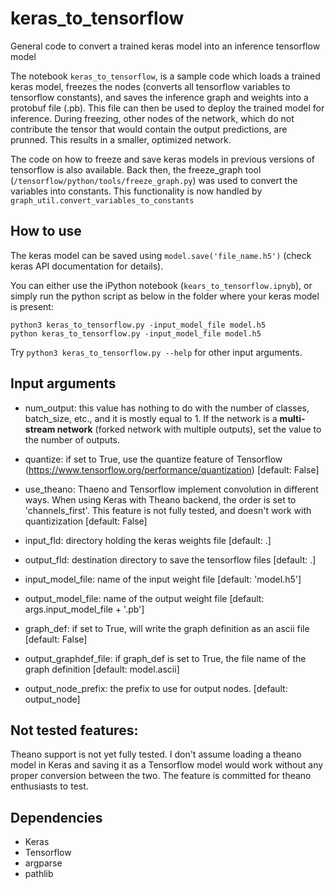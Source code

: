 # keras_to_tensorflow
General code to convert a trained keras model into an inference tensorflow model

The notebook ```keras_to_tensorflow```, is a sample code which loads a trained keras model, freezes the nodes (converts all tensorflow variables to tensorflow constants), and saves the inference graph and weights into a protobuf file (.pb). This file can then be used to deploy the trained model for inference. During freezing, other nodes of the network, which do not contribute  the tensor that would contain the output predictions, are prunned. This results in a smaller, optimized network.

The code on how to freeze and save keras models in previous versions of tensorflow is also available. Back then, the freeze_graph tool (```/tensorflow/python/tools/freeze_graph.py```) was used to convert the variables into constants. This functionality is now handled by ```graph_util.convert_variables_to_constants```

## How to use
The keras model can be saved using `model.save('file_name.h5')` (check keras API documentation for details).

You can either use the iPython notebook (`kears_to_tensorflow.ipnyb`), or simply run the python script as below in the folder where your keras model is present:

    python3 keras_to_tensorflow.py -input_model_file model.h5
    python keras_to_tensorflow.py -input_model_file model.h5 

Try `python3 keras_to_tensorflow.py --help` for other input arguments.

## Input arguments
- num_output: this value has nothing to do with the number of classes, batch_size, etc., and it is mostly equal to 1. If the network is a **multi-stream network** (forked network with multiple outputs), set the value to the number of outputs. 

- quantize: if set to True, use the quantize feature of Tensorflow (https://www.tensorflow.org/performance/quantization) [default: False]

- use_theano: Thaeno and Tensorflow implement convolution in different ways. When using Keras with Theano backend, the order is set to 'channels_first'. This feature is not fully tested, and doesn't work with quantizization [default: False]

- input_fld: directory holding the keras weights file [default: .]

- output_fld: destination directory to save the tensorflow files [default: .]

- input_model_file: name of the input weight file [default: 'model.h5']

- output_model_file: name of the output weight file [default: args.input_model_file + '.pb']

- graph_def: if set to True, will write the graph definition as an ascii file [default: False]

- output_graphdef_file: if graph_def is set to True, the file name of the graph definition [default: model.ascii]

- output_node_prefix: the prefix to use for output nodes. [default: output_node]

## Not tested features:
Theano support is not yet fully tested. I don't assume loading a theano model in Keras and saving it as a Tensorflow model would work without any proper conversion between the two. The feature is committed for theano enthusiasts to test.

## Dependencies
- Keras
- Tensorflow
- argparse
- pathlib
